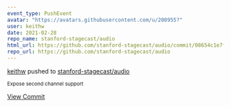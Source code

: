 ```yaml
---
event_type: PushEvent
avatar: "https://avatars.githubusercontent.com/u/208955?"
user: keithw
date: 2021-02-28
repo_name: stanford-stagecast/audio
html_url: https://github.com/stanford-stagecast/audio/commit/08654c1e7feaa80308bf626a3839f6e36363f685
repo_url: https://github.com/stanford-stagecast/audio
---
```


<a href='https://github.com/keithw' target='_blank'>keithw</a> pushed to <a href='https://github.com/stanford-stagecast/audio' target='_blank'>stanford-stagecast/audio</a>

<small>Expose second channel support</small>

<a href='https://github.com/stanford-stagecast/audio/commit/08654c1e7feaa80308bf626a3839f6e36363f685' target='_blank'>View Commit</a>